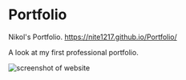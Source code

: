 # Portfolio
Nikol's Portfolio.
https://nite1217.github.io/Portfolio/ 

A look at my first professional portfolio.

<img src="" alt="screenshot of website"/>
